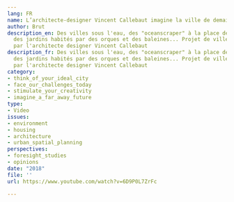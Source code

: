 ```yaml
---
lang: FR
name: L’architecte-designer Vincent Callebaut imagine la ville de demain
author: Brut
description_en: Des villes sous l'eau, des "oceanscraper" à la place des "skyscraper",
  des jardins habités par des orques et des baleines... Projet de villes futuristes
  par l'architecte designer Vincent Callebaut
description_fr: Des villes sous l'eau, des "oceanscraper" à la place des "skyscraper",
  des jardins habités par des orques et des baleines... Projet de villes futuristes
  par l'architecte designer Vincent Callebaut
category:
- think_of_your_ideal_city
- face_our_challenges_today
- stimulate_your_creativity
- imagine_a_far_away_future
type:
- Video
issues:
- environment
- housing
- architecture
- urban_spatial_planning
perspectives:
- foresight_studies
- opinions
date: "2018"
file: ''
url: https://www.youtube.com/watch?v=6D9P0L7ZrFc

---
```

